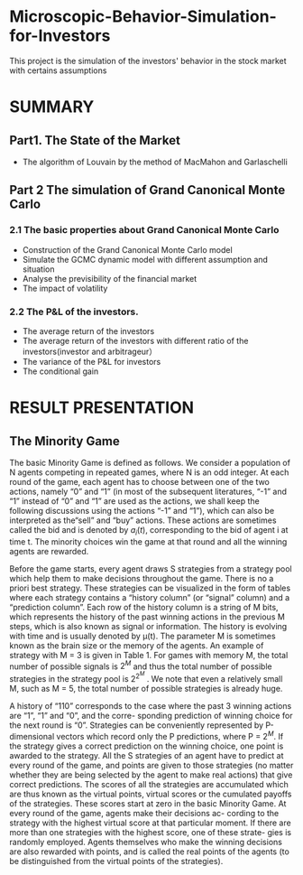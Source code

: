 # Microscopic-Behavior-Simulation-for-Investors
This project is the simulation of the investors' behavior in the stock market with certains assumptions
 
# SUMMARY
## Part1. The State of the Market
  - The algorithm of Louvain by the method of MacMahon and Garlaschelli

## Part 2 The simulation of Grand Canonical Monte Carlo
  ### 2.1 The basic properties about Grand Canonical Monte Carlo
  - Construction of the Grand Canonical Monte Carlo model
  - Simulate the GCMC dynamic model with different assumption and situation
  - Analyse the previsibility of the financial market 
  - The impact of volatility
   ### 2.2 The P&L of the investors.
  - The average return of the investors
  - The average return of the investors with different ratio of the investors(investor and arbitrageur）
  - The variance of the P&L for investors
  - The conditional gain
  
# RESULT PRESENTATION
  
  ## The Minority Game
  
  The basic Minority Game is defined as follows. We consider a population of N agents competing in repeated games, where N is an odd integer. At each round of the game, each agent has to choose between one of the two actions, namely “0” and “1” (in most of the subsequent literatures, “-1” and “1” instead of “0” and “1” are used as the actions, we shall keep the following discussions using the actions “-1” and “1”), which can also be interpreted as the“sell” and “buy” actions. These actions are sometimes called the bid and is denoted by $a_i (t)$, corresponding to the bid of agent i at time t. The minority choices win the game at that round and all the winning agents are rewarded.

  Before the game starts, every agent draws S strategies from a strategy pool which help them to make decisions throughout the game. There is no a priori best strategy. These strategies can be visualized in the form of tables where each strategy contains a “history column” (or “signal” column) and a “prediction column”. Each row of the history column is a string of M bits, which represents the history of the past winning actions in the previous M steps, which is also known as signal or information. The history is evolving with time and is usually denoted by μ(t). The parameter M is sometimes known as the brain size or the memory of the agents. An example of strategy with M = 3 is given in Table 1. For games with memory M, the total number of possible signals is $2^M$ and thus the total number of possible strategies in the strategy pool is $2^{2^M}$ . We note that even a relatively small M, such as M = 5, the total number of possible strategies is already huge.
  
  A history of “110” corresponds to the case where the past 3 winning actions are “1”, “1” and “0”, and the corre- sponding prediction of winning choice for the next round is “0”. Strategies can be conveniently represented by P-dimensional vectors which record only the P predictions, where P = $2^M$. If the strategy gives a correct prediction on the winning choice, one point is awarded to the strategy. All the S strategies of an agent have to predict at every round of the game, and points are given to those strategies (no matter whether they are being selected by the agent to make real actions) that give correct predictions. The scores of all the strategies are accumulated which are thus known as the virtual points, virtual scores or the cumulated payoffs of the strategies. These scores start at zero in the basic Minority Game. At every round of the game, agents make their decisions ac- cording to the strategy with the highest virtual score at that particular moment. If there are more than one strategies with the highest score, one of these strate- gies is randomly employed. Agents themselves who make the winning decisions are also rewarded with points, and is called the real points of the agents (to be distinguished from the virtual points of the strategies).
